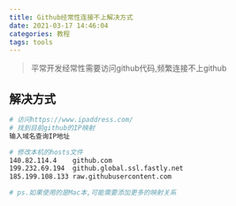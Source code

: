 ```yaml
---
title: Github经常性连接不上解决方式
date: 2021-03-17 14:46:04
categories: 教程
tags: tools
---
```


> 平常开发经常性需要访问github代码,频繁连接不上github

<!-- more -->

## 解决方式
```sh
# 访问https://www.ipaddress.com/
# 找到目前github的IP映射
输入域名查询IP地址

# 修改本机的hosts文件
140.82.114.4	github.com
199.232.69.194	github.global.ssl.fastly.net
185.199.108.133	raw.githubusercontent.com

# ps.如果使用的是Mac本,可能需要添加更多的映射关系
```